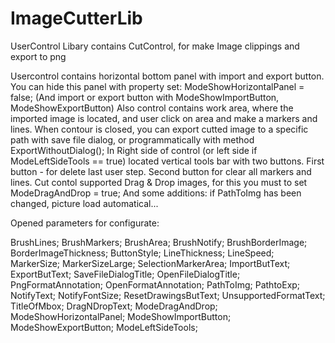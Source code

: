 # ImageCutterLib
UserControl Libary contains CutControl, for make Image clippings and export to png

  Usercontrol contains horizontal bottom panel with import and export button. 
You can hide this panel with property set: ModeShowHorizontalPanel = false; 
(And import or export button with ModeShowImportButton, ModeShowExportButton)
Also control contains work area, where the imported image is located, and user
click on area and make a markers and lines. When contour is closed, you can export
cutted image to a specific path with save file dialog, or programmatically with method ExportWithoutDialog();
  In Right side of control (or left side if ModeLeftSideTools == true) located vertical tools bar with two buttons.
First button - for delete last user step. Second button for clear all markers and lines.
Cut contol supported Drag & Drop images, for this you must to set ModeDragAndDrop = true;
And some additions: if PathToImg has been changed, picture load automatical...


Opened parameters for configurate:

BrushLines;
BrushMarkers;
BrushArea;
BrushNotify;
BrushBorderImage;
BorderImageThickness;
ButtonStyle;
LineThickness;
LineSpeed;
MarkerSize;
MarkerSizeLarge;
SelectionMarkerArea;
ImportButText;
ExportButText;
SaveFileDialogTitle;
OpenFileDialogTitle;
PngFormatAnnotation;
OpenFormatAnnotation;
PathToImg;
PathtoExp;
NotifyText;
NotifyFontSize;
ResetDrawingsButText;
UnsupportedFormatText;
TitleOfMbox;
DragNDropText;
ModeDragAndDrop;
ModeShowHorizontalPanel;
ModeShowImportButton;
ModeShowExportButton;
ModeLeftSideTools;
